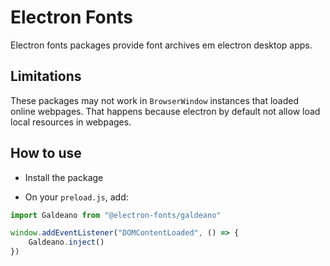 # Electron Fonts

Electron fonts packages provide font archives em electron desktop apps.

## Limitations

These packages may not work in `BrowserWindow` instances that loaded online webpages. That happens because electron by default not allow load local resources in webpages.

## How to use

* Install the package

* On your `preload.js`, add:

```ts
import Galdeano from "@electron-fonts/galdeano"

window.addEventListener("DOMContentLoaded", () => {
    Galdeano.inject()
})
```